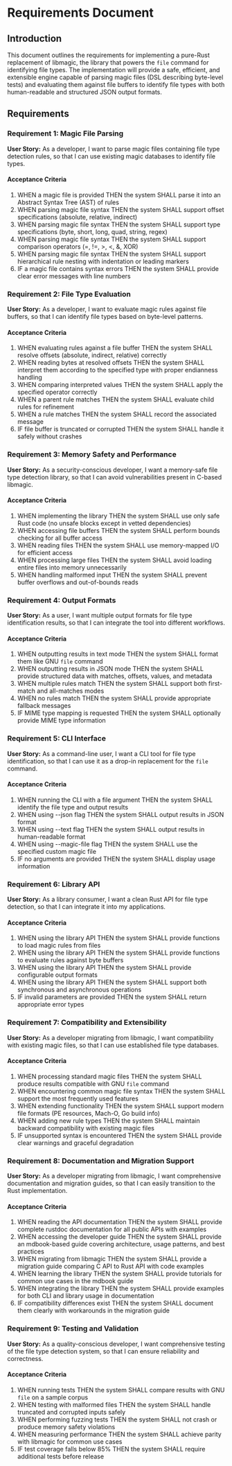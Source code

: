 # Requirements Document

## Introduction

This document outlines the requirements for implementing a pure-Rust replacement of libmagic, the library that powers the `file` command for identifying file types. The implementation will provide a safe, efficient, and extensible engine capable of parsing magic files (DSL describing byte-level tests) and evaluating them against file buffers to identify file types with both human-readable and structured JSON output formats.

## Requirements

### Requirement 1: Magic File Parsing

**User Story:** As a developer, I want to parse magic files containing file type detection rules, so that I can use existing magic databases to identify file types.

#### Acceptance Criteria

1. WHEN a magic file is provided THEN the system SHALL parse it into an Abstract Syntax Tree (AST) of rules
2. WHEN parsing magic file syntax THEN the system SHALL support offset specifications (absolute, relative, indirect)
3. WHEN parsing magic file syntax THEN the system SHALL support type specifications (byte, short, long, quad, string, regex)
4. WHEN parsing magic file syntax THEN the system SHALL support comparison operators (=, !=, >, \<, &, XOR)
5. WHEN parsing magic file syntax THEN the system SHALL support hierarchical rule nesting with indentation or leading markers
6. IF a magic file contains syntax errors THEN the system SHALL provide clear error messages with line numbers

### Requirement 2: File Type Evaluation

**User Story:** As a developer, I want to evaluate magic rules against file buffers, so that I can identify file types based on byte-level patterns.

#### Acceptance Criteria

1. WHEN evaluating rules against a file buffer THEN the system SHALL resolve offsets (absolute, indirect, relative) correctly
2. WHEN reading bytes at resolved offsets THEN the system SHALL interpret them according to the specified type with proper endianness handling
3. WHEN comparing interpreted values THEN the system SHALL apply the specified operator correctly
4. WHEN a parent rule matches THEN the system SHALL evaluate child rules for refinement
5. WHEN a rule matches THEN the system SHALL record the associated message
6. IF file buffer is truncated or corrupted THEN the system SHALL handle it safely without crashes

### Requirement 3: Memory Safety and Performance

**User Story:** As a security-conscious developer, I want a memory-safe file type detection library, so that I can avoid vulnerabilities present in C-based libmagic.

#### Acceptance Criteria

1. WHEN implementing the library THEN the system SHALL use only safe Rust code (no unsafe blocks except in vetted dependencies)
2. WHEN accessing file buffers THEN the system SHALL perform bounds checking for all buffer access
3. WHEN reading files THEN the system SHALL use memory-mapped I/O for efficient access
4. WHEN processing large files THEN the system SHALL avoid loading entire files into memory unnecessarily
5. WHEN handling malformed input THEN the system SHALL prevent buffer overflows and out-of-bounds reads

### Requirement 4: Output Formats

**User Story:** As a user, I want multiple output formats for file type identification results, so that I can integrate the tool into different workflows.

#### Acceptance Criteria

1. WHEN outputting results in text mode THEN the system SHALL format them like GNU `file` command
2. WHEN outputting results in JSON mode THEN the system SHALL provide structured data with matches, offsets, values, and metadata
3. WHEN multiple rules match THEN the system SHALL support both first-match and all-matches modes
4. WHEN no rules match THEN the system SHALL provide appropriate fallback messages
5. IF MIME type mapping is requested THEN the system SHALL optionally provide MIME type information

### Requirement 5: CLI Interface

**User Story:** As a command-line user, I want a CLI tool for file type identification, so that I can use it as a drop-in replacement for the `file` command.

#### Acceptance Criteria

1. WHEN running the CLI with a file argument THEN the system SHALL identify the file type and output results
2. WHEN using --json flag THEN the system SHALL output results in JSON format
3. WHEN using --text flag THEN the system SHALL output results in human-readable format
4. WHEN using --magic-file flag THEN the system SHALL use the specified custom magic file
5. IF no arguments are provided THEN the system SHALL display usage information

### Requirement 6: Library API

**User Story:** As a library consumer, I want a clean Rust API for file type detection, so that I can integrate it into my applications.

#### Acceptance Criteria

1. WHEN using the library API THEN the system SHALL provide functions to load magic rules from files
2. WHEN using the library API THEN the system SHALL provide functions to evaluate rules against byte buffers
3. WHEN using the library API THEN the system SHALL provide configurable output formats
4. WHEN using the library API THEN the system SHALL support both synchronous and asynchronous operations
5. IF invalid parameters are provided THEN the system SHALL return appropriate error types

### Requirement 7: Compatibility and Extensibility

**User Story:** As a developer migrating from libmagic, I want compatibility with existing magic files, so that I can use established file type databases.

#### Acceptance Criteria

1. WHEN processing standard magic files THEN the system SHALL produce results compatible with GNU `file` command
2. WHEN encountering common magic file syntax THEN the system SHALL support the most frequently used features
3. WHEN extending functionality THEN the system SHALL support modern file formats (PE resources, Mach-O, Go build info)
4. WHEN adding new rule types THEN the system SHALL maintain backward compatibility with existing magic files
5. IF unsupported syntax is encountered THEN the system SHALL provide clear warnings and graceful degradation

### Requirement 8: Documentation and Migration Support

**User Story:** As a developer migrating from libmagic, I want comprehensive documentation and migration guides, so that I can easily transition to the Rust implementation.

#### Acceptance Criteria

1. WHEN reading the API documentation THEN the system SHALL provide complete rustdoc documentation for all public APIs with examples
2. WHEN accessing the developer guide THEN the system SHALL provide an mdbook-based guide covering architecture, usage patterns, and best practices
3. WHEN migrating from libmagic THEN the system SHALL provide a migration guide comparing C API to Rust API with code examples
4. WHEN learning the library THEN the system SHALL provide tutorials for common use cases in the mdbook guide
5. WHEN integrating the library THEN the system SHALL provide examples for both CLI and library usage in documentation
6. IF compatibility differences exist THEN the system SHALL document them clearly with workarounds in the migration guide

### Requirement 9: Testing and Validation

**User Story:** As a quality-conscious developer, I want comprehensive testing of the file type detection system, so that I can ensure reliability and correctness.

#### Acceptance Criteria

1. WHEN running tests THEN the system SHALL compare results with GNU `file` on a sample corpus
2. WHEN testing with malformed files THEN the system SHALL handle truncated and corrupted inputs safely
3. WHEN performing fuzzing tests THEN the system SHALL not crash or produce memory safety violations
4. WHEN measuring performance THEN the system SHALL achieve parity with libmagic for common use cases
5. IF test coverage falls below 85% THEN the system SHALL require additional tests before release
